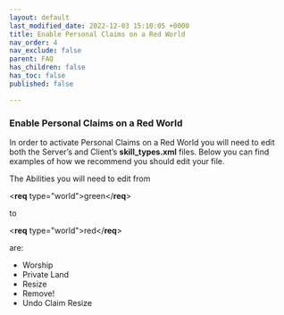 ```yaml
---
layout: default
last_modified_date: 2022-12-03 15:10:05 +0000
title: Enable Personal Claims on a Red World
nav_order: 4
nav_exclude: false
parent: FAQ
has_children: false
has_toc: false
published: false

---
```

### Enable Personal Claims on a Red World

In order to activate Personal Claims on a Red World you will need to edit both the Server’s and Client’s **skill_types.xml** files. Below you can find examples of how we recommend you should edit your file.

The Abilities you will need to edit from

<**req** type="world">green</**req**>

to 

<**req** type="world">red</**req**>

are:

* Worship  
* Private Land
* Resize
* Remove!
* Undo Claim Resize